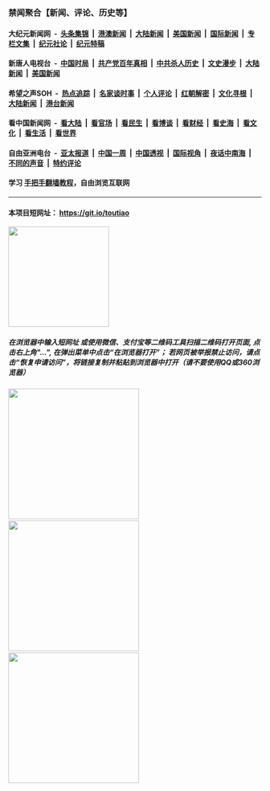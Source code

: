 ### 禁闻聚合【新闻、评论、历史等】

#### 大纪元新闻网 &nbsp;-&nbsp; [头条集锦](indexes/E头条集锦.md?t=02131922) &nbsp;|&nbsp; [港澳新闻](indexes/E港澳新闻.md?t=02131922)  &nbsp;|&nbsp; [大陆新闻](indexes/E大陆新闻.md?t=02131922) &nbsp;|&nbsp; [美国新闻](indexes/E美国新闻.md?t=02131922) &nbsp;|&nbsp; [国际新闻](indexes/E国际新闻.md?t=02131922) &nbsp;|&nbsp; [专栏文集](indexes/E专栏文集.md?t=02131922) &nbsp;|&nbsp; [纪元社论](indexes/E纪元社论.md?t=02131922) &nbsp;|&nbsp; [纪元特稿](indexes/E纪元特稿.md?t=02131922) 

#### 新唐人电视台 &nbsp;-&nbsp; [中国时局](indexes/N中国时局.md?t=02131922) &nbsp;|&nbsp; [共产党百年真相](indexes/N共产党百年真相.md?t=02131922) &nbsp;|&nbsp; [中共杀人历史](indexes/N中共杀人历史.md?t=02131922) &nbsp;|&nbsp; [文史漫步](indexes/N文史漫步.md?t=02131922) &nbsp;|&nbsp; [大陆新闻](indexes/N大陆新闻.md?t=02131922) &nbsp;|&nbsp; [美国新闻](indexes/N美国新闻.md?t=02131922)

#### 希望之声SOH &nbsp;-&nbsp; [热点追踪](indexes/H热点追踪.md?t=02131922) &nbsp;|&nbsp; [名家谈时事](indexes/H名家谈时事.md?t=02131922) &nbsp;|&nbsp; [个人评论](indexes/H个人评论.md?t=02131922)  &nbsp;|&nbsp; [红朝解密](indexes/H红朝解密.md?t=02131922) &nbsp;|&nbsp; [文化寻根](indexes/H文化寻根.md?t=02131922) &nbsp;|&nbsp; [大陆新闻](indexes/H大陆新闻.md?t=02131922) &nbsp;|&nbsp; [港台新闻](indexes/H港台新闻.md?t=02131922)

#### 看中国新闻网 &nbsp;-&nbsp; [看大陆](indexes/S看大陆.md?t=02131922) &nbsp;|&nbsp; [看官场](indexes/S看官场.md?t=02131922) &nbsp;|&nbsp; [看民生](indexes/S看民生.md?t=02131922)  &nbsp;|&nbsp; [看博谈](indexes/S看博谈.md?t=02131922) &nbsp;|&nbsp; [看财经](indexes/S看财经.md?t=02131922) &nbsp;|&nbsp; [看史海](indexes/S看史海.md?t=02131922) &nbsp;|&nbsp; [看文化](indexes/S看文化.md?t=02131922) &nbsp;|&nbsp; [看生活](indexes/S看生活.md?t=02131922) &nbsp;|&nbsp; [看世界](indexes/S看世界.md?t=02131922)

#### 自由亚洲电台 &nbsp;-&nbsp; [亚太报道](indexes/R亚太报道.md?t=02131922) &nbsp;|&nbsp; [中国一周](indexes/R中国一周.md?t=02131922) &nbsp;|&nbsp; [中国透视](indexes/R中国透视.md?t=02131922)  &nbsp;|&nbsp; [国际视角](indexes/R国际视角.md?t=02131922) &nbsp;|&nbsp; [夜话中南海](indexes/R夜话中南海.md?t=02131922) &nbsp;|&nbsp; [不同的声音](indexes/R不同的声音.md?t=02131922) &nbsp;|&nbsp; [特约评论](indexes/R特约评论.md?t=02131922)

#### 学习 [手把手翻墙教程](https://github.com/gfw-breaker/guides/wiki)，自由浏览互联网

----

#### 本项目短网址： https://git.io/toutiao
<img src="https://raw.githubusercontent.com/gfw-breaker/banned-news/master/scripts/img/qr.png" width="200px"/>  

##### 在浏览器中输入短网址 或使用微信、支付宝等二维码工具扫描二维码打开页面, 点击右上角"...", 在弹出菜单中点击“在浏览器打开”； 若网页被举报禁止访问，请点击“恢复申请访问”，将链接复制并粘贴到浏览器中打开（请不要使用QQ或360浏览器）

<img src="https://raw.githubusercontent.com/gfw-breaker/banned-news/master/scripts/img/1.png" width="260px"/> &nbsp; <img src="https://raw.githubusercontent.com/gfw-breaker/banned-news/master/scripts/img/2.png" width="260px"/> &nbsp; <img src="https://raw.githubusercontent.com/gfw-breaker/banned-news/master/scripts/img/3.png" width="260px"/>
